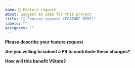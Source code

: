 ```yaml
---
name: 🙌 Feature request
about: Suggest an idea for this project
title: "🙌 Feature request (FEATURE_HERE)"
labels: ""
assignees: ""
---
```


**Please describe your feature request**

**Are you willing to submit a PR to contribute these changes?**

**How will this benefit VStore?**
